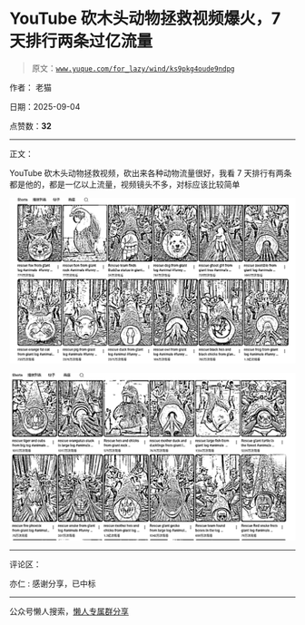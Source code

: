 # YouTube 砍木头动物拯救视频爆火，7 天排行两条过亿流量

> 原文：[`www.yuque.com/for_lazy/wind/ks9pkg4oude9ndpg`](https://www.yuque.com/for_lazy/wind/ks9pkg4oude9ndpg)

作者： 老猫

日期：2025-09-04

点赞数：**32**

* * *

正文：

YouTube 砍木头动物拯救视频，砍出来各种动物流量很好，我看 7 天排行有两条都是他的，都是一亿以上流量，视频镜头不多，对标应该比较简单

![](img/fa8911dd1356b192d25cf362fb7e1913.png "None")

![](img/2c47fc3b6c62db195ed8995c92b58cf9.png "None")

* * *

评论区：

亦仁 : 感谢分享，已中标

* * *

公众号懒人搜索，[懒人专属群分享](https://lazybook.fun/#/blog/group)